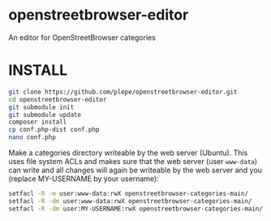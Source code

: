 # openstreetbrowser-editor
An editor for OpenStreetBrowser categories

# INSTALL
```sh
git clone https://github.com/plepe/openstreetbrowser-editor.git
cd openstreetbrowser-editor
git submodule init
git submodule update
composer install
cp conf.php-dist conf.php
nano conf.php
```

Make a categories directory writeable by the web server (Ubuntu). This uses file system ACLs and makes sure that the web server (user `www-data`) can write and all changes will again be writeable by the web server and you (replace MY-USERNAME by your username):
```sh
setfacl -R -m user:www-data:rwX openstreetbrowser-categories-main/
setfacl -R -dm user:www-data:rwX openstreetbrowser-categories-main/
setfacl -R -dm user:MY-USERNAME:rwX openstreetbrowser-categories-main/
```
